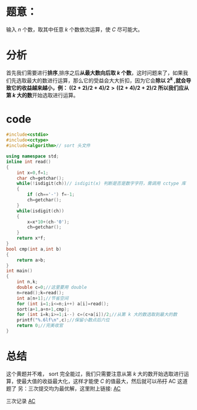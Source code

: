 # 题意：
输入 $n$ 个数，取其中任意 $k$ 个数依次运算，使 $C$ 尽可能大。
# 分析
首先我们需要进行**排序**,排序之后**从最大数向后取 $k$ 个数**，这时问题来了，如果我们先选取最大的数进行运算，那么它的受益会大大折扣，因为它会**除以 $2^k$ **,就会导致它的收益越来越小，例： $((2+2)/2+4)/2>((2+4)/2+2)/2$ 所以我们应从**第 $k$ 大的数**开始选取进行运算。
# code
```cpp
#include<cstdio>
#include<cctype>
#include<algorithm>// sort 头文件

using namespace std;
inline int read()
{
	int x=0,f=1;
	char ch=getchar();
	while(!isdigit(ch))// isdigit(x) 判断是否是数字字符，需调用 cctype 库
	{
		if (ch=='-') f=-1;
		ch=getchar();
	}
	while(isdigit(ch))
	{
		x=x*10+(ch-'0');
		ch=getchar();
	}
	return x*f;
} 
bool cmp(int a,int b)
{
	return a>b;
}
int main()
{
    int n,k;
    double c=0;//这里要用 double
    n=read();k=read();
    int a[n+1];//节省空间
    for (int i=1;i<=n;i++) a[i]=read();
    sort(a+1,a+n+1,cmp);
    for (int i=k;i>=1;i--) c=(c+a[i])/2;//从第 k 大的数选取到最大的数
    printf("%.6lf\n",c);//保留小数点后六位
    return 0;//完美收官
}
```

# 总结
这个黄题并不难， sort 完全能过，我们只需要注意从第 $k$ 大的数开始选取进行运算，使最大值的收益最大化，这样才能使 $C$ 的值最大，然后就可以~~吊打~~  AC 这道题了
另：三次提交均为最优解，这里附上链接: [AC](https://www.luogu.com.cn/record/53601758)

三次记录 [AC](https://www.luogu.com.cn/record/list?pid=AT795&user=&page=1&orderBy=1&status=)

